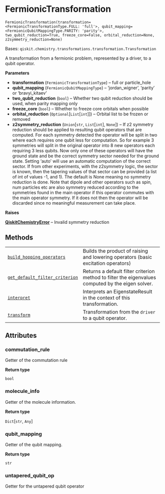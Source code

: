 # FermionicTransformation

<span id="undefined" />

`FermionicTransformation(transformation=<FermionicTransformationType.FULL: 'full'>, qubit_mapping=<FermionicQubitMappingType.PARITY: 'parity'>, two_qubit_reduction=True, freeze_core=False, orbital_reduction=None, z2symmetry_reduction=None)`

Bases: `qiskit.chemistry.transformations.transformation.Transformation`

A transformation from a fermionic problem, represented by a driver, to a qubit operator.

**Parameters**

*   **transformation** (`FermionicTransformationType`) – full or particle\_hole
*   **qubit\_mapping** (`FermionicQubitMappingType`) – ‘jordan\_wigner’, ‘parity’ or ‘bravyi\_kitaev’
*   **two\_qubit\_reduction** (`bool`) – Whether two qubit reduction should be used, when parity mapping only
*   **freeze\_core** (`bool`) – Whether to freeze core orbitals when possible
*   **orbital\_reduction** (`Optional`\[`List`\[`int`]]) – Orbital list to be frozen or removed
*   **z2symmetry\_reduction** (`Union`\[`str`, `List`\[`int`], `None`]) – If z2 symmetry reduction should be applied to resulting qubit operators that are computed. For each symmetry detected the operator will be split in two where each requires one qubit less for computation. So for example 3 symmetries will split in the original operator into 8 new operators each requiring 3 less qubits. Now only one of these operators will have the ground state and be the correct symmetry sector needed for the ground state. Setting ‘auto’ will use an automatic computation of the correct sector. If from other experiments, with the z2symmetry logic, the sector is known, then the tapering values of that sector can be provided (a list of int of values -1, and 1). The default is None meaning no symmetry reduction is done. Note that dipole and other operators such as spin, num particles etc are also symmetry reduced according to the symmetries found in the main operator if this operator commutes with the main operator symmetry. If it does not then the operator will be discarded since no meaningful measurement can take place.

**Raises**

[**QiskitChemistryError**](qiskit.chemistry.QiskitChemistryError#qiskit.chemistry.QiskitChemistryError "qiskit.chemistry.QiskitChemistryError") – Invalid symmetry reduction

## Methods

|                                                                                                                                                                                                                                                                                                       |                                                                                                   |
| ----------------------------------------------------------------------------------------------------------------------------------------------------------------------------------------------------------------------------------------------------------------------------------------------------- | ------------------------------------------------------------------------------------------------- |
| [`build_hopping_operators`](qiskit.chemistry.transformations.FermionicTransformation.build_hopping_operators#qiskit.chemistry.transformations.FermionicTransformation.build_hopping_operators "qiskit.chemistry.transformations.FermionicTransformation.build_hopping_operators")                     | Builds the product of raising and lowering operators (basic excitation operators)                 |
| [`get_default_filter_criterion`](qiskit.chemistry.transformations.FermionicTransformation.get_default_filter_criterion#qiskit.chemistry.transformations.FermionicTransformation.get_default_filter_criterion "qiskit.chemistry.transformations.FermionicTransformation.get_default_filter_criterion") | Returns a default filter criterion method to filter the eigenvalues computed by the eigen solver. |
| [`interpret`](qiskit.chemistry.transformations.FermionicTransformation.interpret#qiskit.chemistry.transformations.FermionicTransformation.interpret "qiskit.chemistry.transformations.FermionicTransformation.interpret")                                                                             | Interprets an EigenstateResult in the context of this transformation.                             |
| [`transform`](qiskit.chemistry.transformations.FermionicTransformation.transform#qiskit.chemistry.transformations.FermionicTransformation.transform "qiskit.chemistry.transformations.FermionicTransformation.transform")                                                                             | Transformation from the `driver` to a qubit operator.                                             |

## Attributes

<span id="undefined" />

### commutation\_rule

Getter of the commutation rule

**Return type**

`bool`

<span id="undefined" />

### molecule\_info

Getter of the molecule information.

**Return type**

`Dict`\[`str`, `Any`]

<span id="undefined" />

### qubit\_mapping

Getter of the qubit mapping.

**Return type**

`str`

<span id="undefined" />

### untapered\_qubit\_op

Getter for the untapered qubit operator
